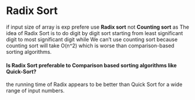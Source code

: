 # Radix Sort
if input size of array is exp prefere use **Radix sort** not **Counting sort**
as The idea of Radix Sort is to do digit by digit sort starting from least significant digit to most significant digit while
We can’t use counting sort because counting sort will take O(n^2) which is worse than comparison-based sorting algorithms.

#### Is Radix Sort preferable to Comparison based sorting algorithms like Quick-Sort? 
the running time of Radix appears to be better than Quick Sort for a wide range of input numbers.
